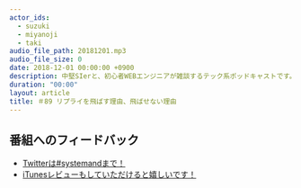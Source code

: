 ```yaml
---
actor_ids:
  - suzuki
  - miyanoji
  - taki
audio_file_path: 20181201.mp3
audio_file_size: 0
date: 2018-12-01 00:00:00 +0900
description: 中堅SIerと、初心者WEBエンジニアが雑談するテック系ポッドキャストです。
duration: "00:00"
layout: article
title: ＃89 リプライを飛ばす理由、飛ばせない理由
---
```

## 番組へのフィードバック
* [Twitterは#systemandまで！](https://twitter.com/search?q=%23systemand)
* [iTunesレビューもしていただけると嬉しいです！](https://itunes.apple.com/jp/podcast/systemand-online/id1205168408?mt=2)

